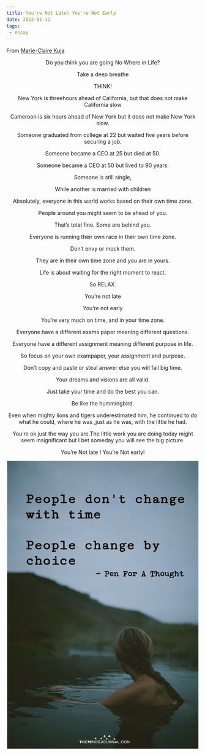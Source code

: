 ```yaml
---
title: You're Not Late! You're Not Early
date: 2022-01-12
tags:
 - essay
---
```



From [Marie-Claire Kuja](https://www.worldpulse.com/community/users/kujamac12/posts/74996)

<p style="text-align:center"> Do you think you are going No Where in Life?</p>
<p style="text-align:center">Take a deep breathe</p>
<p style="text-align:center">THINK!</p>
<p style="text-align:center">New York is threehours ahead of California, but that does not make California slow</p>
<p style="text-align:center">Cameroon is six hours ahead of New York but it does not make New York slow.</p>
<p style="text-align:center">Someone graduated from college at 22 but waited five years before securing a job.</p>
<p style="text-align:center">Someone became a CEO at 25 but died at 50.</p>
<p style="text-align:center">Someone became a CEO at 50 but lived to 90 years.</p>
<p style="text-align:center">Someone is still single,</p>
<p style="text-align:center">While another is married with children</p>
<p style="text-align:center">Absolutely, everyone in this world works based on their own time zone.</p>
<p style="text-align:center">People around you might seem to be ahead of you.</p>
<p style="text-align:center">That’s total fine. Some are behind you.</p>
<p style="text-align:center">Everyone is running their own race in their own time zone.</p>
<p style="text-align:center">Don’t envy or mock them.</p>
<p style="text-align:center">They are in their own time zone and you are in yours.</p>
<p style="text-align:center">Life is about waiting for the right moment to react.</p>
<p style="text-align:center">So RELAX.</p>
<p style="text-align:center">You’re not late</p>
<p style="text-align:center">You’re not early</p>
<p style="text-align:center">You’re very much on time, and in your time zone.</p>
<p style="text-align:center">Everyone have a different exams paper meaning different questions.</p>
<p style="text-align:center">Everyone have a different assignment meaning different purpose in life.</p>
<p style="text-align:center">So focus on your own exampaper, your assignment and purpose.</p>
<p style="text-align:center">Don’t copy and paste or steal answer else you will fail big time.</p>
<p style="text-align:center">Your dreams and visions are all valid.</p>
<p style="text-align:center">Just take your time and do the best you can.</p>
<p style="text-align:center">Be like the hummingbird.</p>
<p style="text-align:center">Even when mighty lions and tigers underestimated him, he continued to do what he could, where he was ,just as he was, with the little he had.</p>
<p style="text-align:center">You’re ok just the way you are.The little work you are doing today might seem insignificant but I bet someday you will see the big picture.</p>
<p style="text-align:center">You’re Not late ! You’re Not early!</p>
<div style="text-align:center" ><img src="./imgs/pic-readme.png" /></div>
